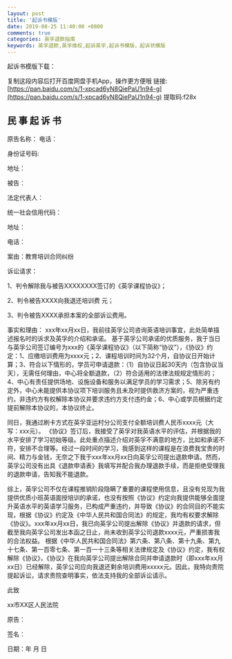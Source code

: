 ```yaml
---
layout: post
title: '起诉书模版'
date: 2019-08-25 11:40:00 +0800
comments: true
categories: 英孚退款指南
keywords: 英孚退款,英孚维权,起诉英孚,起诉书模版，起诉状模版
---
```

起诉书模版下载：

复制这段内容后打开百度网盘手机App，操作更方便哦 链接:[https://pan.baidu.com/s/1-xpcad6yN8QiePaU1n94-g](https://pan.baidu.com/s/1-xpcad6yN8QiePaU1n94-g) 提取码:f28x

<!--more-->

## 民 事 起 诉 书 

原告名称：           电话： 

身份证号码: 

地址： 

被告：


法定代表人： 

统一社会信用代码：

地址： 

电话：

案由：教育培训合同纠纷

诉讼请求：

1、判令解除我与被告XXXXXXXX签订的《英孚课程协议》； 

2、判令被告XXXX向我退还培训费   元；

3、判令被告XXXX承担本案的全部诉讼费用。
 
事实和理由：
    xxx年xx月xx日，我前往英孚公司咨询英语培训事宜，此处简单描述报名时的诉求及英孚的介绍和承诺。
基于英孚公司承诺的优质服务，我于当日与英孚公司签订编号为xxx的《英孚课程协议》（以下简称“协议”），《协议》约定：1、应缴培训费用为xxxx元；2、课程培训时间为32个月，自协议日开始计算；3、符合以下情形的，学员可申请退款：（1）自协议日起30天内（包含协议当天），无需任何理由，中心将全额退款，（2）符合适用的法律法规规定情形的；4、中心有责任提供场地、设施设备和服务以满足学员的学习需求；5、除另有约定外，中心未能提供本协议项下培训服务且未及时提供救济方案的，视为严重违约，非违约方有权解除本协议并要求违约方支付违约金；6、中心或学员根据约定提前解除本协议的，本协议终止。

同日，我通过刷卡方式在英孚亚运村分公司支付全额培训费人民币xxxx元（大写：xxx元）。
     《协议》签订后，我接受了英孚对我英语水平的评估，并根据我的水平安排了学习初始等级。此处重点描述介绍对英孚不满意的地方，比如和承诺不符，安排不合理等。经过一段时间的学习，我感到这样的课程是在浪费我宝贵的时间、精力与金钱，无奈之下我于xxx年xx月xx日向英孚公司提出退款申请。然而，英孚公司没有出具《退款申请表》我填写并配合我办理退款手续，而是拒绝受理我的退款申请，告知我不能退款。

综上，英孚公司不仅在课程推销阶段隐瞒了重要的课程使用信息，且没有兑现为我提供优质小班英语面授培训的承诺，也没有按照《协议》约定向我提供能够全面提升英语水平的英语学习服务，已构成严重违约，并导致《协议》的合同目的不能实现，根据《协议》约定及《中华人民共和国合同法》的规定，我均有权要求解除《协议》。xxx年xx月xx日，我已向英孚公司提出解除《协议》并退款的请求，但截至我向英孚公司发出本函之日止，尚未收到英孚公司退款xxxx元，严重损害我的合法权益。
     根据《中华人民共和国合同法》第六条、第八条、第十九条、第九十七条、第一百零七条、第一百一十三条等相关法律规定及《协议》约定，我有权解除《协议》，《协议》在我向英孚公司提出解除合同并申请退款时（即xxx年xx月xx日）已经解除，英孚公司应向我退还剩余培训费用xxxxx元。因此，我特向贵院提起诉讼，请求贵院查明事实，依法支持我的全部诉讼请示。

此致
        
xx市XX区人民法院                                   

原告： 
                                              

签名：

日期：年 月  日



